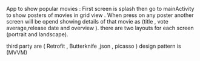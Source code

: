 App to show popular movies :
First screen is splash then go to mainActivity to show posters of movies in grid view .
When press on any poster another screen will be opend showing details of that movie as (title , vote average,release date and overview ).
there are two layouts for each screen (portrait and landscape).


third party are ( Retrofit , Butterknife ,json , picasso )
design pattern is (MVVM)
